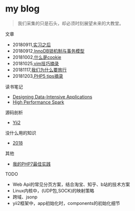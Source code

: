 # my blog

>我们采集的只是石头，却必须时刻展望未来的大教堂。

文章
* 20180911,[实习之后](./2018/20180911_after_my_practice_in_tencent.md)
* 20180912,[InnoDB锁机制与事务模型](./2018/20180912_innodb_locking_and_transaction_model.md)
* 20181002,[什么是cookie](./2018/20181002_what_is_cookie.md)
* 20181025,[vim技巧摘录](./2018/20181025_vim_skills.md)
* 20181117,[我们为什么要旅行](./2018/20181105_why_we_travel.md)
* 20181203,[PHP5 tips摘录](./2018/20181203_detail_about_php5.md)


读书笔记
 * [Designing Data-Intensive Applications](./book/DDIA.md)
 * [High Performance Spark](./book/HighPerformanceSpark.md)

源码剖析
  * [Yii2](./code-analyze/yii2.md)

没什么用的知识
  *  [2018](./trivia/2018.md)

其他
  * [我的PHP7最佳实践](./common/my-php-best-practice.md)


TODO
* Web Api的常见分页方案，结合淘宝、知乎、b站的技术方案
* Linux内核中，(UDP包,SOCK)的映射策略
* 跨域、jsonp
* yii2框架中，app初始化时，components的初始化细节